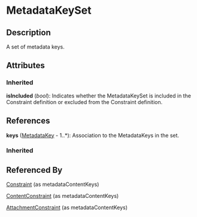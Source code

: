 
# MetadataKeySet







## Description

A set of metadata keys.


## Attributes

### Inherited

**isIncluded** (*bool*): Indicates whether the MetadataKeySet is included in the Constraint definition or excluded from the Constraint definition.



## References

**keys** ([MetadataKey](MetadataKey.md) - 1..*): Association to the MetadataKeys in the set.

### Inherited



## Referenced By

[Constraint](Constraint.md) (as metadataContentKeys)

[ContentConstraint](ContentConstraint.md) (as metadataContentKeys)

[AttachmentConstraint](AttachmentConstraint.md) (as metadataContentKeys)


